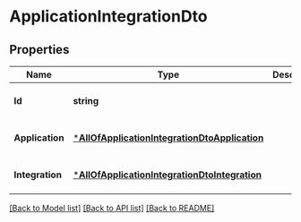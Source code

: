 # ApplicationIntegrationDto

## Properties
Name | Type | Description | Notes
------------ | ------------- | ------------- | -------------
**Id** | **string** |  | [optional] [default to null]
**Application** | [***AllOfApplicationIntegrationDtoApplication**](AllOfApplicationIntegrationDtoApplication.md) |  | [optional] [default to null]
**Integration** | [***AllOfApplicationIntegrationDtoIntegration**](AllOfApplicationIntegrationDtoIntegration.md) |  | [optional] [default to null]

[[Back to Model list]](../README.md#documentation-for-models) [[Back to API list]](../README.md#documentation-for-api-endpoints) [[Back to README]](../README.md)

